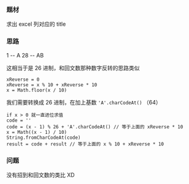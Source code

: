 ### 题材

求出 excel 列对应的 title

### 思路

1 -- A
28 -- AB

这相当于是 26 进制，和回文数那种数字反转的思路类似

    xReverse = 0
    xReverse = x % 10 + xReverse * 10
    x = Math.floor(x / 10)

我们需要转换成 26 进制，在加上基数 `'A'.charCodeAt()` （64）

    if x > 0 就一直进位求值
    code = ''
    code = (x - 1) % 26 + 'A'.charCodeAt() // 等于上面的 xReverse * 10
    x = Math((x - 1) / 10)
    String.fromCharCodeAt(code)
    result = code + result // 等于上面的 x % 10 + xReverse * 10

### 问题
没有招到和回文数的类比 XD